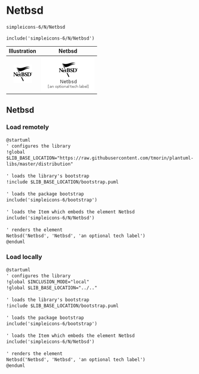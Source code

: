 # Netbsd


```text
simpleicons-6/N/Netbsd
```

```text
include('simpleicons-6/N/Netbsd')
```



| Illustration | Netbsd |
| :---: | :---: |
| ![illustration for Illustration](../../simpleicons-6/N/Netbsd.png) | ![illustration for Netbsd](../../simpleicons-6/N/Netbsd.Local.png) |




## Netbsd

### Load remotely
```plantuml
@startuml
' configures the library
!global $LIB_BASE_LOCATION="https://raw.githubusercontent.com/tmorin/plantuml-libs/master/distribution"

' loads the library's bootstrap
!include $LIB_BASE_LOCATION/bootstrap.puml

' loads the package bootstrap
include('simpleicons-6/bootstrap')

' loads the Item which embeds the element Netbsd
include('simpleicons-6/N/Netbsd')

' renders the element
Netbsd('Netbsd', 'Netbsd', 'an optional tech label')
@enduml
```

### Load locally
```plantuml
@startuml
' configures the library
!global $INCLUSION_MODE="local"
!global $LIB_BASE_LOCATION="../.."

' loads the library's bootstrap
!include $LIB_BASE_LOCATION/bootstrap.puml

' loads the package bootstrap
include('simpleicons-6/bootstrap')

' loads the Item which embeds the element Netbsd
include('simpleicons-6/N/Netbsd')

' renders the element
Netbsd('Netbsd', 'Netbsd', 'an optional tech label')
@enduml
```

